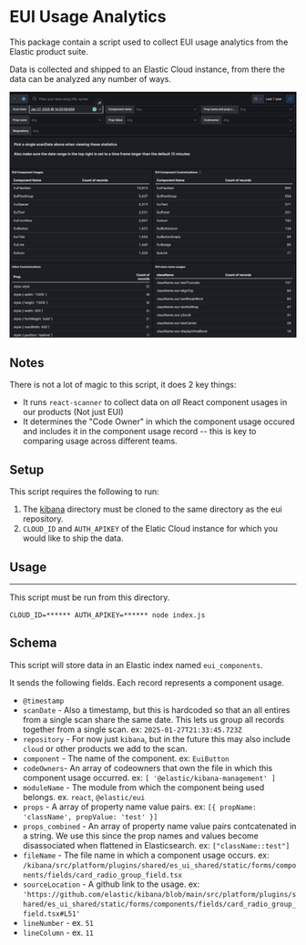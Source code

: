 # EUI Usage Analytics

This package contain a script used to collect EUI usage analytics from the Elastic product suite.

Data is collected and shipped to an Elastic Cloud instance, from there the data can be analyzed any number of ways.

![image of a dashboard](dashboard.png)

## Notes

There is not a lot of magic to this script, it does 2 key things:

- It runs `react-scanner` to collect data on *all* React component usages in our products (Not just EUI)
- It determines the "Code Owner" in which the component usage occured and includes it in the component usage record -- this is key to comparing usage across different teams.


## Setup

This script requires the following to run:

1. The [kibana](https://github.com/elastic/kibana) directory must be cloned to the same directory as the eui repository.
2. `CLOUD_ID` and `AUTH_APIKEY` of the Elatic Cloud instance for which you would like to ship the data.

## Usage
****
This script must be run from this directory.

```
CLOUD_ID=****** AUTH_APIKEY=****** node index.js
```

## Schema

This script will store data in an Elastic index named `eui_components`.

It sends the following fields. Each record represents a component usage.

- `@timestamp`
- `scanDate` - Also a timestamp, but this is hardcoded so that an all entires from a single scan share the same date. This lets us group all records together from a single scan. ex: `2025-01-27T21:33:45.723Z`
- `repository` - For now just `kibana`, but in the future this may also include `cloud` or other products we add to the scan.
- `component` - The name of the component. ex: `EuiButton`
- `codeOwners`- An array of codeowners that own the file in which this component usage occurred. ex: `[ '@elastic/kibana-management' ]`
- `moduleName` - The module from which the component being used belongs. ex. `react`, `@elastic/eui`
- `props` - A array of property name value pairs. ex: `[{ propName: 'className', propValue: 'test' }]`
- `props_combined` - An array of property name value pairs contcatenated in a string. We use this since the prop names and values become disassociated when flattened in Elasticsearch. ex: `["className::test"]`
- `fileName` - The file name in which a component usage occurs. ex: `/kibana/src/platform/plugins/shared/es_ui_shared/static/forms/components/fields/card_radio_group_field.tsx`
- `sourceLocation` - A github link to the usage. ex: `'https://github.com/elastic/kibana/blob/main/src/platform/plugins/shared/es_ui_shared/static/forms/components/fields/card_radio_group_field.tsx#L51'`
- `lineNumber` - ex. `51`
- `lineColumn` - ex. `11`


